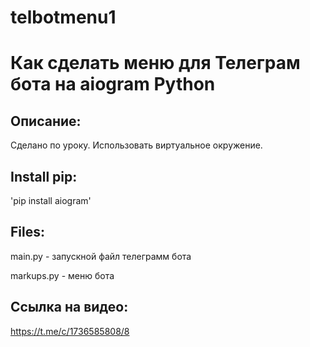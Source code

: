 # telbotmenu1
# Как сделать меню для Телеграм бота на aiogram Python

## Описание:
Сделано по уроку.
Использовать виртуальное окружение.

## Install pip:
'pip install aiogram'

## Files:
main.py - запускной файл телеграмм бота

markups.py - меню бота

## Cсылка на видео: 
https://t.me/c/1736585808/8
